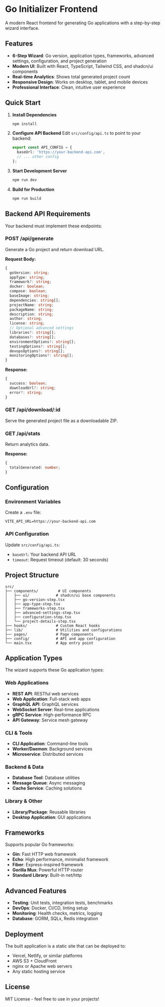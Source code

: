 # Go Initializer Frontend

A modern React frontend for generating Go applications with a step-by-step wizard interface.

## Features

- **6-Step Wizard**: Go version, application types, frameworks, advanced settings, configuration, and project generation
- **Modern UI**: Built with React, TypeScript, Tailwind CSS, and shadcn/ui components
- **Real-time Analytics**: Shows total generated project count
- **Responsive Design**: Works on desktop, tablet, and mobile devices
- **Professional Interface**: Clean, intuitive user experience

## Quick Start

1. **Install Dependencies**
   ```bash
   npm install
   ```

2. **Configure API Backend**
   Edit `src/config/api.ts` to point to your backend:
   ```typescript
   export const API_CONFIG = {
     baseUrl: 'https://your-backend-api.com',
     // ... other config
   };
   ```

3. **Start Development Server**
   ```bash
   npm run dev
   ```

4. **Build for Production**
   ```bash
   npm run build
   ```

## Backend API Requirements

Your backend must implement these endpoints:

### POST /api/generate
Generate a Go project and return download URL.

**Request Body:**
```typescript
{
  goVersion: string;
  appType: string;
  framework?: string;
  docker: boolean;
  compose: boolean;
  baseImage: string;
  dependencies: string[];
  projectName: string;
  packageName: string;
  description: string;
  author: string;
  license: string;
  // Optional advanced settings
  libraries?: string[];
  databases?: string[];
  environmentOptions?: string[];
  testingOptions?: string[];
  devopsOptions?: string[];
  monitoringOptions?: string[];
}
```

**Response:**
```typescript
{
  success: boolean;
  downloadUrl?: string;
  error?: string;
}
```

### GET /api/download/:id
Serve the generated project file as a downloadable ZIP.

### GET /api/stats
Return analytics data.

**Response:**
```typescript
{
  totalGenerated: number;
}
```

## Configuration

### Environment Variables

Create a `.env` file:
```
VITE_API_URL=https://your-backend-api.com
```

### API Configuration

Update `src/config/api.ts`:
- `baseUrl`: Your backend API URL
- `timeout`: Request timeout (default: 30 seconds)

## Project Structure

```
src/
├── components/         # UI components
│   ├── ui/            # shadcn/ui base components
│   ├── go-version-step.tsx
│   ├── app-type-step.tsx
│   ├── frameworks-step.tsx
│   ├── advanced-settings-step.tsx
│   ├── configuration-step.tsx
│   └── project-details-step.tsx
├── hooks/             # Custom React hooks
├── lib/               # Utilities and configurations
├── pages/             # Page components
├── config/            # API and app configuration
└── main.tsx           # App entry point
```

## Application Types

The wizard supports these Go application types:

### Web Applications
- **REST API**: RESTful web services
- **Web Application**: Full-stack web apps
- **GraphQL API**: GraphQL services
- **WebSocket Server**: Real-time applications
- **gRPC Service**: High-performance RPC
- **API Gateway**: Service mesh gateway

### CLI & Tools
- **CLI Application**: Command-line tools
- **Worker/Daemon**: Background services
- **Microservice**: Distributed services

### Backend & Data
- **Database Tool**: Database utilities
- **Message Queue**: Async messaging
- **Cache Service**: Caching solutions

### Library & Other
- **Library/Package**: Reusable libraries
- **Desktop Application**: GUI applications

## Frameworks

Supports popular Go frameworks:
- **Gin**: Fast HTTP web framework
- **Echo**: High performance, minimalist framework
- **Fiber**: Express-inspired framework
- **Gorilla Mux**: Powerful HTTP router
- **Standard Library**: Built-in net/http

## Advanced Features

- **Testing**: Unit tests, integration tests, benchmarks
- **DevOps**: Docker, CI/CD, linting setup
- **Monitoring**: Health checks, metrics, logging
- **Database**: GORM, SQLx, Redis integration

## Deployment

The built application is a static site that can be deployed to:
- Vercel, Netlify, or similar platforms
- AWS S3 + CloudFront
- nginx or Apache web servers
- Any static hosting service

## License

MIT License - feel free to use in your projects!